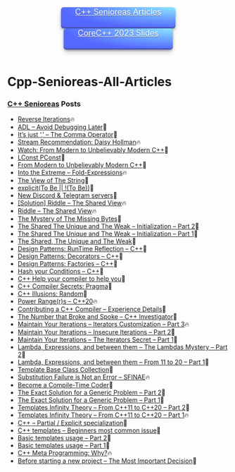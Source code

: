 <style>
.button {
  
                display: inline-block;
                outline: 0;
                border: 0;
                cursor: pointer;
                will-change: box-shadow,transform;
                background: radial-gradient( 100% 100% at 100% 0%, #89E5FF 0%, #5468FF 100% );
                box-shadow: 0px 2px 4px rgb(45 35 66 / 40%), 0px 7px 13px -3px rgb(45 35 66 / 30%), inset 0px -3px 0px rgb(58 65 111 / 50%);
                padding: 0 32px;
                border-radius: 6px;
                color: #fff;
                height: 48px;
                font-size: 18px;
                text-shadow: 0 1px 0 rgb(0 0 0 / 40%);
                transition: box-shadow 0.15s ease,transform 0.15s ease;
                :hover {
                    box-shadow: 0px 4px 8px rgb(45 35 66 / 40%), 0px 7px 13px -3px rgb(45 35 66 / 30%), inset 0px -3px 0px #3c4fe0;
                    transform: translateY(-2px);
                }
                :active{
                    box-shadow: inset 0px 3px 7px #3c4fe0;
                    transform: translateY(2px);
                }
}
                
</style>
<header>
    <a align="center" class="button" href="https://coralkashri.github.io/coralkashri”>
    <a align="center" class="button" href="https://coralkashri.github.io/Cpp-Senioreas-All-Articles/">C++ Senioreas Articles</a><br>
    <a align="center" class="button" href="https://coralkashri.github.io/from-a-modern-to-an-unbelievably-modern-cpp/">CoreC++ 2023 Slides</a>
</header>

# Cpp-Senioreas-All-Articles

### [C++ Senioreas](https://cppsenioreas.wordpress.com/) Posts
<ul>
<!-- CPP-SENIOREAS-POSTS:START --><li><a href="https://cppsenioreas.wordpress.com/2025/01/01/reverse-iterations-cpp/">Reverse Iterations</a>🔥</li>
<li><a href="https://cppsenioreas.wordpress.com/2024/12/20/adl-avoid-debugging-later/">ADL – Avoid Debugging Later</a>💫</li>
<li><a href="https://cppsenioreas.wordpress.com/2024/10/21/its-just-comma-the-comma-operator-cpp/">It’s just ‘,’ – The Comma Operator</a>💯</li>
<li><a href="https://cppsenioreas.wordpress.com/2024/10/08/stream-recommendation-daisy-hollman/">Stream Recommendation: Daisy Hollman</a>🔥</li>
<li><a href="https://cppsenioreas.wordpress.com/2023/09/26/watch-from-modern-to-unbelievably-modern-c/">Watch: From Modern to Unbelievably Modern C++</a>💯</li>
<li><a href="https://cppsenioreas.wordpress.com/2023/07/17/lconst-pconst/">LConst PConst</a>🌮</li>
<li><a href="https://cppsenioreas.wordpress.com/2023/06/20/from-modern-to-unbelievably-modern-c/">From Modern to Unbelievably Modern C++</a>💯</li>
<li><a href="https://cppsenioreas.wordpress.com/2023/05/22/into-the-extreme-fold-expressions/">Into the Extreme – Fold-Expressions</a>🔥</li>
<li><a href="https://cppsenioreas.wordpress.com/2023/04/24/the-view-of-the-string/">The View of The String</a>💯</li>
<li><a href="https://cppsenioreas.wordpress.com/2023/04/10/explicitto-be-to-be/">explicit&lpar;To Be || !&lpar;To Be&rpar;&rpar;</a>💫</li>
<li><a href="https://cppsenioreas.wordpress.com/2023/04/04/new-discord-and-telegram-servers/">New Discord &amp; Telegram servers</a>💯</li>
<li><a href="https://cppsenioreas.wordpress.com/2023/04/03/solution-riddle-the-shared-view/">[Solution] Riddle – The Shared View</a>🔥</li>
<li><a href="https://cppsenioreas.wordpress.com/2023/03/28/riddle-the-shared-view/">Riddle – The Shared View</a>🔥</li>
<li><a href="https://cppsenioreas.wordpress.com/2023/03/20/the-mystery-of-the-missing-bytes/">The Mystery of The Missing Bytes</a>💯</li>
<li><a href="https://cppsenioreas.wordpress.com/2023/03/13/the-shared-the-unique-and-the-weak-initialization-part-2/">The Shared The Unique and The Weak – Initialization – Part 2</a>💫</li>
<li><a href="https://cppsenioreas.wordpress.com/2023/02/28/the-shared-the-unique-and-the-weak-initialization-part-1/">The Shared The Unique and The Weak – Initialization – Part 1</a>💯</li>
<li><a href="https://cppsenioreas.wordpress.com/2023/02/21/the-shared-the-unique-and-the-weak/">The Shared, The Unique and The Weak</a>🚀</li>
<li><a href="https://cppsenioreas.wordpress.com/2021/01/17/design-patterns-runtime-reflection-cpp/">Design Patterns: RunTime Reflection – C++</a>🌮</li>
<li><a href="https://cppsenioreas.wordpress.com/2021/01/03/design-patterns-decorators-cpp/">Design Patterns: Decorators – C++</a>💫</li>
<li><a href="https://cppsenioreas.wordpress.com/2020/12/27/design-patterns-factories-cpp/">Design Patterns: Factories – C++</a>💫</li>
<li><a href="https://cppsenioreas.wordpress.com/2020/12/13/hash-your-conditions-cpp/">Hash your Conditions – C++</a>💫</li>
<li><a href="https://cppsenioreas.wordpress.com/2020/12/06/cpp-attributes/">C++ Help your compiler to help you</a>🌮</li>
<li><a href="https://cppsenioreas.wordpress.com/2020/11/29/cpp-compiler-secrets-pragma/">C++ Compiler Secrets: Pragma</a>🚀</li>
<li><a href="https://cppsenioreas.wordpress.com/2020/11/10/cpp-illusions-random/">C++ Illusions: Random</a>💫</li>
<li><a href="https://cppsenioreas.wordpress.com/2020/11/01/ranges-cpp20/">Power Range&lpar;r&rpar;s – C++20</a>🔥</li>
<li><a href="https://cppsenioreas.wordpress.com/2020/10/25/contributing-a-cpp-compiler-experience-details/">Contributing a C++ Compiler – Experience Details</a>💫</li>
<li><a href="https://cppsenioreas.wordpress.com/2020/10/13/the-number-that-broke-and-spoke-cpp-investigator/">The Number that Broke and Spoke – C++ Investigator</a>💫</li>
<li><a href="https://cppsenioreas.wordpress.com/2020/10/04/maintain-your-iterations-iterators-customization-part-3/">Maintain Your Iterations – Iterators Customization – Part 3</a>🔥</li>
<li><a href="https://cppsenioreas.wordpress.com/2020/09/27/maintain-your-iterations-insecure-iterations-part-2/">Maintain Your Iterations – Insecure Iterations – Part 2</a>💯</li>
<li><a href="https://cppsenioreas.wordpress.com/2020/09/21/maintain-your-iterations-the-iterators-secret-part-1/">Maintain Your Iterations – The Iterators Secret – Part 1</a>💯</li>
<li><a href="https://cppsenioreas.wordpress.com/2020/09/13/lambda-expressions-and-between-them-the-lambdas-mystery-part-2/">Lambda, Expressions, and between them – The Lambdas Mystery – Part 2</a>💯</li>
<li><a href="https://cppsenioreas.wordpress.com/2020/09/07/lambda-expressions-and-between-them-from-cpp11-to-cpp20-part-1/">Lambda, Expressions, and between them – From 11 to 20 – Part 1</a>💯</li>
<li><a href="https://cppsenioreas.wordpress.com/2020/08/30/template-base-class-collection/">Template Base Class Collection</a>🌮</li>
<li><a href="https://cppsenioreas.wordpress.com/2020/08/27/substitution-failure-is-not-an-error-sfinae/">Substitution Failure is Not an Error – SFINAE</a>🔥</li>
<li><a href="https://cppsenioreas.wordpress.com/2020/08/23/become-a-compile-time-coder/">Become a Compile-Time Coder</a>🚀</li>
<li><a href="https://cppsenioreas.wordpress.com/2020/08/18/the-exact-solution-for-a-generic-problem-part-2/">The Exact Solution for a Generic Problem – Part 2</a>💯</li>
<li><a href="https://cppsenioreas.wordpress.com/2020/08/14/the-exact-solution-for-a-generic-problem-part-1/">The Exact Solution for a Generic Problem – Part 1</a>💯</li>
<li><a href="https://cppsenioreas.wordpress.com/2020/08/11/templates-infinity-theory-from-cpp-11-to-cpp-20-part-2/">Templates Infinity Theory – From C++11 to C++20 – Part 2</a>💯</li>
<li><a href="https://cppsenioreas.wordpress.com/2020/08/09/templates-infinity-theory-from-cpp-11-to-cpp-20-part-1/">Templates Infinity Theory – From C++11 to C++20 – Part 1</a>🔥</li>
<li><a href="https://cppsenioreas.wordpress.com/2020/08/06/cpp-partial-explicit-specialization/">C++ – Partial / Explicit specialization</a>🌮</li>
<li><a href="https://cppsenioreas.wordpress.com/2020/08/02/cpp-templates-beginners-most-common-issue/">C++ templates – Beginners most common issue</a>💯</li>
<li><a href="https://cppsenioreas.wordpress.com/2020/07/30/cpp-basic-templates-usage-part-2/">Basic templates usage – Part 2</a>🌮</li>
<li><a href="https://cppsenioreas.wordpress.com/2020/07/27/cpp-basic-templates-usage-part-1/">Basic templates usage – Part 1</a>🌮</li>
<li><a href="https://cppsenioreas.wordpress.com/2020/07/25/cpp-meta-programming-why/">C++ Meta Programming: Why?</a>🔥</li>
<li><a href="https://cppsenioreas.wordpress.com/2020/07/22/before-starting-a-new-project-the-most-important-decision/">Before starting a new project – The Most Important Decision</a>🌮</li>
<!-- CPP-SENIOREAS-POSTS:END -->
</ul>
